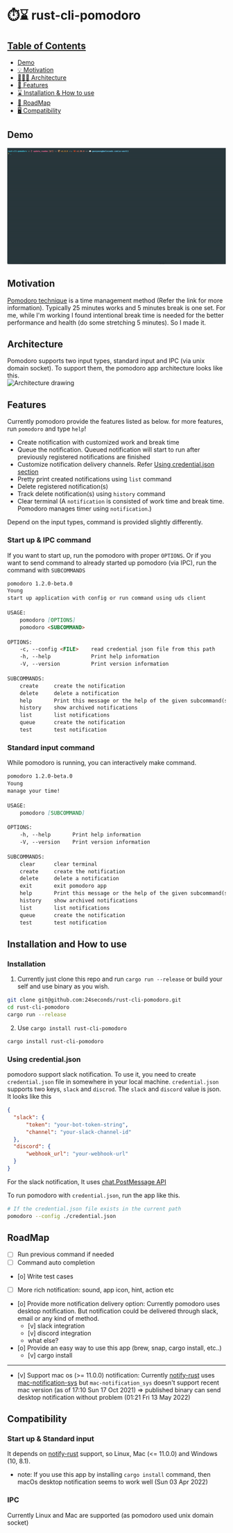# ⏱️⌛ rust-cli-pomodoro

## [Table of Contents](#table-of-Contents)
- [Demo](#demo)
- [💡 Motivation](#motivation)
- [👷🏻‍♀️ Architecture](#architecture)
- [📜 Features](#features)
- [⌛ Installation & How to use](#installation-and-how-to-use)
- [🚧 RoadMap](#roadmap)
- [🖥️ Compatibility](#compatibility)


## Demo

<img src="assets/pomodoro_demo.gif" />



## Motivation

[Pomodoro technique](https://en.wikipedia.org/wiki/Pomodoro_Technique) is a time management method (Refer the link for more information). Typically 25 minutes works and 5 minutes break is one set.
For me, while I'm working I found intentional break time is needed for the better performance and health (do some stretching 5 minutes). So I made it.

## Architecture
Pomodoro supports two input types, standard input and IPC (via unix domain socket). To support them, the pomodoro app architecture looks like this.  
![Architecture drawing](https://user-images.githubusercontent.com/34280965/166932627-3dd9efeb-625f-4677-84b7-a5cdeb7a154b.png)  

## Features

Currently pomodoro provide the features listed as below. for more features, run `pomodoro` and type `help`!
- Create notification with customized work and break time
- Queue the notification. Queued notification will start to run after previously registered notifications are finished
- Customize notification delivery channels. Refer [Using credential.json section](#Using-credential.json)
- Pretty print created notifications using `list` command
- Delete registered notification(s)
- Track delete notification(s) using `history` command
- Clear terminal
(A `notification` is consisted of work time and break time. Pomodoro manages timer using `notification`.)


Depend on the input types, command is provided slightly differently. 
### Start up & IPC command

If you want to start up, run the pomodoro with proper `OPTIONS`.
Or if you want to send command to already started up pomodoro (via IPC), run the command with `SUBCOMMANDS`


```md
pomodoro 1.2.0-beta.0
Young
start up application with config or run command using uds client

USAGE:
    pomodoro [OPTIONS]
    pomodoro <SUBCOMMAND>

OPTIONS:
    -c, --config <FILE>    read credential json file from this path
    -h, --help             Print help information
    -V, --version          Print version information

SUBCOMMANDS:
    create     create the notification
    delete     delete a notification
    help       Print this message or the help of the given subcommand(s)
    history    show archived notifications
    list       list notifications
    queue      create the notification
    test       test notification
```



### Standard input command

While pomodoro is running, you can interactively make command.


```md
pomodoro 1.2.0-beta.0
Young
manage your time!

USAGE:
    pomodoro [SUBCOMMAND]

OPTIONS:
    -h, --help       Print help information
    -V, --version    Print version information

SUBCOMMANDS:
    clear      clear terminal
    create     create the notification
    delete     delete a notification
    exit       exit pomodoro app
    help       Print this message or the help of the given subcommand(s)
    history    show archived notifications
    list       list notifications
    queue      create the notification
    test       test notification
```


## Installation and How to use

### Installation 
1. Currently just clone this repo and run `cargo run --release` or build your self and use binary as you wish.

```sh
git clone git@github.com:24seconds/rust-cli-pomodoro.git
cd rust-cli-pomodoro
cargo run --release
```

2. Use `cargo install rust-cli-pomodoro`
```sh
cargo install rust-cli-pomodoro
```

### Using credential.json
pomodoro support slack notification.
To use it, you need to create `credential.json` file in somewhere in your local machine. `credential.json` supports two keys, `slack` and `discrod`.
The `slack` and `discord` value is json. It looks like this

```json
{
  "slack": {
      "token": "your-bot-token-string",
      "channel": "your-slack-channel-id"
  },
  "discord": {
      "webhook_url": "your-webhook-url"
  }
}
```

For the slack notification, It uses [chat.PostMessage API](https://api.slack.com/methods/chat.postMessage)

To run pomodoro with `credential.json`, run the app like this.
```sh
# If the credential.json file exists in the current path
pomodoro --config ./credential.json
```


## RoadMap

- [ ] Run previous command if needed
- [ ] Command auto completion
- [o] Write test cases 
- [ ] More rich notification: sound, app icon, hint, action etc
- [o] Provide more notification delivery option: Currently pomodoro uses desktop notification. But notification could be delivered through slack, email or any kind of method.
    - [v] slack integration
    - [v] discord integration
    - what else?
- [o] Provide an easy way to use this app (brew, snap, cargo install, etc..)
    - [v] cargo install


------

- [v] Support mac os (>= 11.0.0) notification: Currently [notify-rust](https://github.com/hoodie/notify-rust) uses [mac-notification-sys](https://github.com/h4llow3En/mac-notification-sys) but `mac-notification_sys` doesn't support recent mac version (as of 17:10 Sun 17 Oct 2021) => published binary can send desktop notification without problem (01:21 Fri 13 May 2022)


## Compatibility

### Start up & Standard input
It depends on [notify-rust](https://github.com/hoodie/notify-rust) support, so Linux, Mac (<= 11.0.0) and Windows (10, 8.1).
- note: If you use this app by installing `cargo install` command, then macOs desktop notification seems to work well (Sun 03 Apr 2022)

### IPC
Currently Linux and Mac are supported (as pomodoro used unix domain socket)